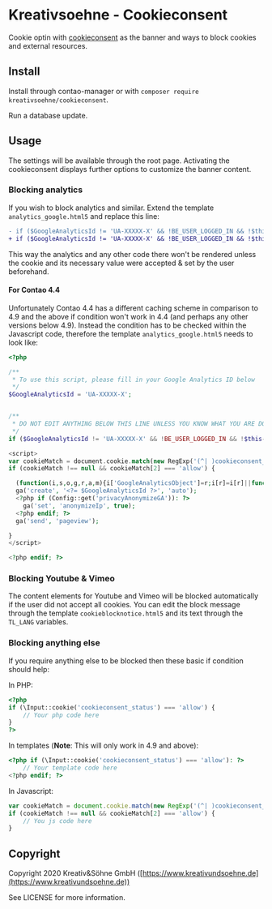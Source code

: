 # Kreativsoehne - Cookieconsent

Cookie optin with [cookieconsent](https://www.osano.com/cookieconsent) as the banner and ways to block cookies and external resources.

## Install

Install through contao-manager or with `composer require kreativsoehne/cookieconsent`.

Run a database update.

## Usage

The settings will be available through the root page. Activating the cookieconsent displays further options to customize the banner content.

### Blocking analytics

If you wish to block analytics and similar. Extend the template `analytics_google.html5` and replace this line:

```diff
- if ($GoogleAnalyticsId != 'UA-XXXXX-X' && !BE_USER_LOGGED_IN && !$this->hasAuthenticatedBackendUser()): ?>
+ if ($GoogleAnalyticsId != 'UA-XXXXX-X' && !BE_USER_LOGGED_IN && !$this->hasAuthenticatedBackendUser() && \Input::cookie('cookieconsent_status') === 'allow'): ?>
```

This way the analytics and any other code there won't be rendered unless the cookie and its necessary value were accepted & set by the user beforehand.

#### For Contao 4.4

Unfortunately Contao 4.4 has a different caching scheme in comparison to 4.9 and the above if condition won't work in 4.4 (and perhaps any other versions below 4.9).
Instead the condition has to be checked within the Javascript code, therefore the template `analytics_google.html5` needs to look like:

```php
<?php

/**
 * To use this script, please fill in your Google Analytics ID below
 */
$GoogleAnalyticsId = 'UA-XXXXX-X';


/**
 * DO NOT EDIT ANYTHING BELOW THIS LINE UNLESS YOU KNOW WHAT YOU ARE DOING!
 */
if ($GoogleAnalyticsId != 'UA-XXXXX-X' && !BE_USER_LOGGED_IN && !$this->hasAuthenticatedBackendUser()): ?>

<script>
var cookieMatch = document.cookie.match(new RegExp('(^| )cookieconsent_status=([^;]+)'));
if (cookieMatch !== null && cookieMatch[2] === 'allow') {

  (function(i,s,o,g,r,a,m){i['GoogleAnalyticsObject']=r;i[r]=i[r]||function(){(i[r].q=i[r].q||[]).push(arguments)},i[r].l=1*new Date();a=s.createElement(o),m=s.getElementsByTagName(o)[0];a.async=1;a.src=g;m.parentNode.insertBefore(a,m)})(window,document,'script','https://www.google-analytics.com/analytics.js','ga');
  ga('create', '<?= $GoogleAnalyticsId ?>', 'auto');
  <?php if (Config::get('privacyAnonymizeGA')): ?>
    ga('set', 'anonymizeIp', true);
  <?php endif; ?>
  ga('send', 'pageview');

}
</script>

<?php endif; ?>
```

### Blocking Youtube & Vimeo

The content elements for Youtube and Vimeo will be blocked automatically if the user did not accept all cookies. You can edit the block message through the template `cookieblocknotice.html5` and its text through the `TL_LANG` variables.

### Blocking anything else

If you require anything else to be blocked then these basic if condition should help:

In PHP:

```php
<?php
if (\Input::cookie('cookieconsent_status') === 'allow') {
    // Your php code here
}
?>
```

In templates (**Note**: This will only work in 4.9 and above):

```php
<?php if (\Input::cookie('cookieconsent_status') === 'allow'): ?>
    // Your template code here
<?php endif; ?>
```

In Javascript:

```js
var cookieMatch = document.cookie.match(new RegExp('(^| )cookieconsent_status=([^;]+)'));
if (cookieMatch !== null && cookieMatch[2] === 'allow') {
    // You js code here
}
```

## Copyright

Copyright 2020 Kreativ&Söhne GmbH ([https://www.kreativundsoehne.de](https://www.kreativundsoehne.de))

See LICENSE for more information.
